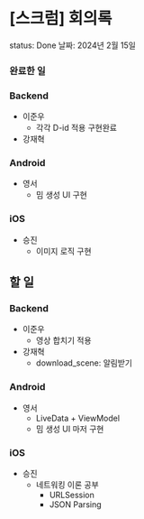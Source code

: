 # [스크럼] 회의록

status: Done
날짜: 2024년 2월 15일

### 완료한 일

### Backend

- 이준우
    - 각각 D-id 적용 구현완료
- 강재혁

### Android

- 영서
    - 밈 생성 UI 구현

### iOS

- 승진
    - 이미지 로직 구현

## 할 일

### Backend

- 이준우
    - 영상 합치기 적용
- 강재혁
    - download_scene: 알림받기

### Android

- 영서
    - LiveData + ViewModel
    - 밈 생성 UI 마저 구현

### iOS

- 승진
    - 네트워킹 이론 공부
        - URLSession
        - JSON Parsing
